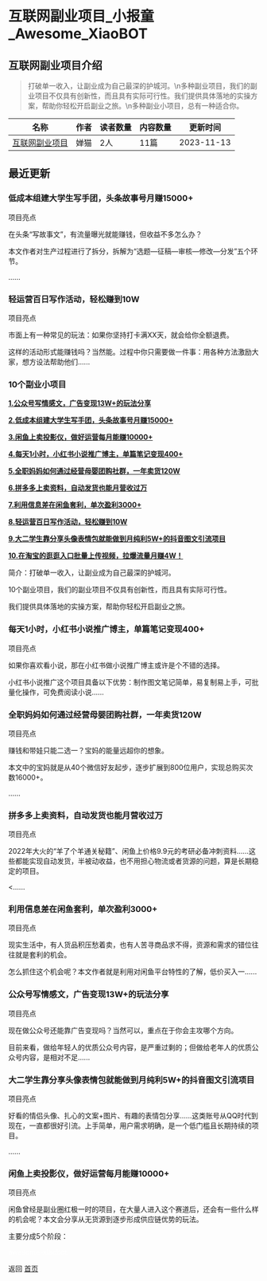 # 互联网副业项目_小报童_Awesome_XiaoBOT

## 互联网副业项目介绍
> 打破单一收入，让副业成为自己最深的护城河。\n多种副业项目，我们的副业项目不仅具有创新性，而且具有实际可行性。我们提供具体落地的实操方案，帮助你轻松开启副业之旅。\n多种副业小项目，总有一种适合你。  
  


|名称|作者|读者数量|内容数量|更新时间|
|---|---|---|---|---|
|[互联网副业项目](https://xiaobot.net/p/Workplace?refer=0b133df9-27dc-423b-8101-639049001c13)|婵猫|2人|11篇|2023-11-13|

## 最近更新
### 低成本组建大学生写手团，头条故事号月赚15000+

项目亮点

在头条“写故事文”，有流量曝光就能赚钱，但收益不多怎么办？

本文作者对生产过程进行了拆分，拆解为“选题—征稿—审核—修改—分发”五个环节。

......

### 轻运营百日写作活动，轻松赚到10W

项目亮点

市面上有一种常见的玩法：如果你坚持打卡满XX天，就会给你全额退费。

这样的活动形式能赚钱吗？当然能。过程中你只需要做一件事：用各种方法激励大家，想方设法帮助他们......

### 10个副业小项目

[**1.公众号写情感文，广告变现13W+的玩法分享**](https://xiaobot.net/post/ad082889-49bf-4335-a7e4-669f44ecc641)

[**2.低成本组建大学生写手团，头条故事号月赚15000+**](https://xiaobot.net/post/74b8423c-2199-48f6-aa38-9334cd5614e5)

[**3.闲鱼上卖投影仪，做好运营每月能赚10000+**](https://xiaobot.net/post/ac791dcc-9963-4428-a7f1-bedbe954ea62)

[**4.每天1小时，小红书小说推广博主，单篇笔记变现400+**](https://xiaobot.net/post/95c13728-8bea-475c-9558-2053fc7cc5d1)

[**5.全职妈妈如何通过经营母婴团购社群，一年卖货120W**](https://xiaobot.net/post/5d6b653c-3e7e-4bd3-8d7e-cdb0186e863e)

[**6.拼多多上卖资料，自动发货也能月营收过万**](https://xiaobot.net/post/8ed54299-48ea-420a-86f3-4bac4a53788d)

[**7.利用信息差在闲鱼套利，单次盈利3000+**](https://xiaobot.net/post/37895152-b6b8-4744-8fb4-03bc41cdbefe)

[**8.轻运营百日写作活动，轻松赚到10W**](https://xiaobot.net/post/5e93bd6a-dd5d-40e4-92f7-19af19b3ffa6)

[**9.大二学生靠分享头像表情包就能做到月纯利5W+的抖音图文引流项目**](https://xiaobot.net/post/f9528645-ec2b-4c2d-83d3-7761204c544a)

[**10.在淘宝的逛逛入口批量上传视频，拉爆流量月赚4W！**](https://xiaobot.net/post/8b9b1db8-f399-46c3-919c-f6a3877564b6)

简介：打破单一收入，让副业成为自己最深的护城河。

10个副业项目，我们的副业项目不仅具有创新性，而且具有实际可行性。

我们提供具体落地的实操方案，帮助你轻松开启副业之旅。

### 每天1小时，小红书小说推广博主，单篇笔记变现400+

项目亮点

如果你喜欢看小说，那在小红书做小说推广博主或许是个不错的选择。

小红书小说推广这个项目具备以下优势：制作图文笔记简单，易复制易上手，可批量化操作，可免费阅读小说......

### 全职妈妈如何通过经营母婴团购社群，一年卖货120W

项目亮点

赚钱和带娃只能二选一？宝妈的能量远超你的想象。

本文中的宝妈就是从40个微信好友起步，逐步扩展到800位用户，实现总购买次数16000+。

......

### 拼多多上卖资料，自动发货也能月营收过万

项目亮点

2022年大火的“羊了个羊通关秘籍”、闲鱼上价格9.9元的考研必备冲刺资料……这些都能实现自动发货，半被动收益，也不用担心物流或者货源的问题，算是长期稳定的项目。

<......

### 利用信息差在闲鱼套利，单次盈利3000+

项目亮点

现实生活中，有人货品积压愁着卖，也有人苦寻商品求不得，资源和需求的错位往往就是套利的机会。

怎么抓住这个机会呢？本文作者就是利用对闲鱼平台特性的了解，低价买入一......

### 公众号写情感文，广告变现13W+的玩法分享

项目亮点

现在做公众号还能靠广告变现吗？当然可以，重点在于你会主攻哪个方向。

目前来看，做给年轻人的优质公众号内容，是严重过剩的；但做给老年人的优质公众号内容，是相对不足......

### 大二学生靠分享头像表情包就能做到月纯利5W+的抖音图文引流项目

项目亮点

好看的情侣头像、扎心的文案+图片、有趣的表情包分享......这类账号从QQ时代到现在，一直都很好引流。上手简单，用户需求明确，是一个低门槛且长期持续的项目。

......

### 闲鱼上卖投影仪，做好运营每月能赚10000+

项目亮点

闲鱼曾经是副业圈红极一时的项目，在大量人进入这个赛道后，还会有一些什么样的机会呢？本文会分享从无货源到逐步形成供应链优势的玩法。

主要分成5个阶段：


<a href="https://github.com/Reno9527/awesome-xiaobot" style="color: white; text-decoration: none;">awesome-xiaobot</a>

返回 [首页](../README.md)
